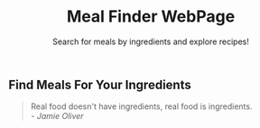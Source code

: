 <!DOCTYPE html>
<html lang="en">
<head>
  <meta charset="UTF-8">
  <meta name="viewport" content="width=device-width, initial-scale=1.0">
  <title>Find Meal For Your Ingredients</title>
  <link rel="stylesheet" href="https://cdnjs.cloudflare.com/ajax/libs/font-awesome/5.15.1/css/all.min.css" integrity="sha512-+4zCK9k+qNFUR5X+cKL9EIR+ZOhtIloNl9GIKS57V1MyNsYpYcUrUeQc9vNfzsWfV28IaLL3i96P9sdNyeRssA==" crossorigin="anonymous" />
  <link rel = "stylesheet" href = "style.css">
</head>
<body>
    <header class="main-header">
        <h1>Meal Finder WebPage</h1>
        <p>Search for meals by ingredients and explore recipes!</p>
    </header>
  <div class = "container">
    <div class = "meal-wrapper">
      <div class = "meal-search">
        <h2 class = "title">Find Meals For Your Ingredients</h2>
        <blockquote>Real food doesn't have ingredients, real food is ingredients.<br>
          <cite>- Jamie Oliver</cite>
        </blockquote>
